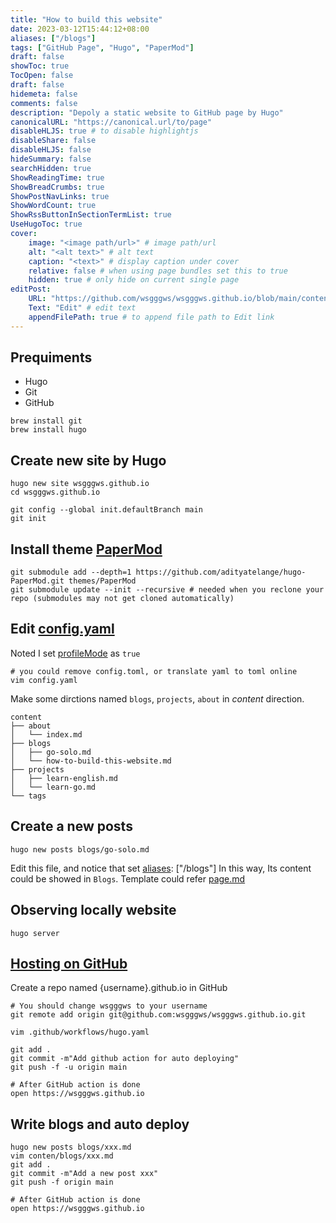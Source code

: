 ```yaml
---
title: "How to build this website"
date: 2023-03-12T15:44:12+08:00
aliases: ["/blogs"]
tags: ["GitHub Page", "Hugo", "PaperMod"]
draft: false
showToc: true
TocOpen: false
draft: false
hidemeta: false
comments: false
description: "Depoly a static website to GitHub page by Hugo"
canonicalURL: "https://canonical.url/to/page"
disableHLJS: true # to disable highlightjs
disableShare: false
disableHLJS: false
hideSummary: false
searchHidden: true
ShowReadingTime: true
ShowBreadCrumbs: true
ShowPostNavLinks: true
ShowWordCount: true
ShowRssButtonInSectionTermList: true
UseHugoToc: true
cover:
    image: "<image path/url>" # image path/url
    alt: "<alt text>" # alt text
    caption: "<text>" # display caption under cover
    relative: false # when using page bundles set this to true
    hidden: true # only hide on current single page
editPost:
    URL: "https://github.com/wsgggws/wsgggws.github.io/blob/main/content"
    Text: "Edit" # edit text
    appendFilePath: true # to append file path to Edit link
---
```


## Prequiments

- Hugo
- Git
- GitHub

```
brew install git
brew install hugo
```

## Create new site by Hugo

```
hugo new site wsgggws.github.io
cd wsgggws.github.io

git config --global init.defaultBranch main
git init
```

## Install theme [PaperMod](https://github.com/adityatelange/hugo-PaperMod/wiki/Installation#method-2)

```
git submodule add --depth=1 https://github.com/adityatelange/hugo-PaperMod.git themes/PaperMod
git submodule update --init --recursive # needed when you reclone your repo (submodules may not get cloned automatically)
```

## Edit [config.yaml](https://github.com/adityatelange/hugo-PaperMod/wiki/Installation#sample-configyml)

Noted I set [profileMode](https://github.com/wsgggws/wsgggws.github.io/blob/main/config.yaml#L60) as `true`

```
# you could remove config.toml, or translate yaml to toml online
vim config.yaml
```

Make some dirctions named `blogs`, `projects`, `about` in _content_ direction.

```
content
├── about
│   └── index.md
├── blogs
│   ├── go-solo.md
│   └── how-to-build-this-website.md
├── projects
│   ├── learn-english.md
│   └── learn-go.md
└── tags
```

## Create a new posts

```
hugo new posts blogs/go-solo.md
```

Edit this file, and notice that set [aliases](https://raw.githubusercontent.com/wsgggws/wsgggws.github.io/main/content/blogs/go-solo.md): ["/blogs"]
In this way, Its content could be showed in `Blogs`.
Template could refer [page.md](https://github.com/adityatelange/hugo-PaperMod/wiki/Installation#sample-pagemd)

## Observing locally website

```
hugo server
```

## [Hosting on GitHub](https://gohugo.io/hosting-and-deployment/hosting-on-github/)

Create a repo named {username}.github.io in GitHub

```
# You should change wsgggws to your username
git remote add origin git@github.com:wsgggws/wsgggws.github.io.git

vim .github/workflows/hugo.yaml

git add .
git commit -m"Add github action for auto deploying"
git push -f -u origin main

# After GitHub action is done
open https://wsgggws.github.io
```

## Write blogs and auto deploy

```
hugo new posts blogs/xxx.md
vim conten/blogs/xxx.md
git add .
git commit -m"Add a new post xxx"
git push -f origin main

# After GitHub action is done
open https://wsgggws.github.io
```

